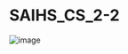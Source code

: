 # SAIHS_CS_2-2
![image](https://github.com/user-attachments/assets/8a88f744-47d9-497a-a005-09a1f5f649e4)
